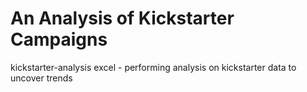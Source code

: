 # An Analysis of Kickstarter Campaigns
kickstarter-analysis excel - performing analysis on kickstarter data to uncover trends
